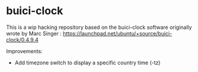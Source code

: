 # buici-clock

This is a wip hacking repository based on the buici-clock software
originally wrote by Marc Singer : https://launchpad.net/ubuntu/+source/buici-clock/0.4.9.4

Improvements:

 * Add timezone switch to display a specific country time (-tz)

